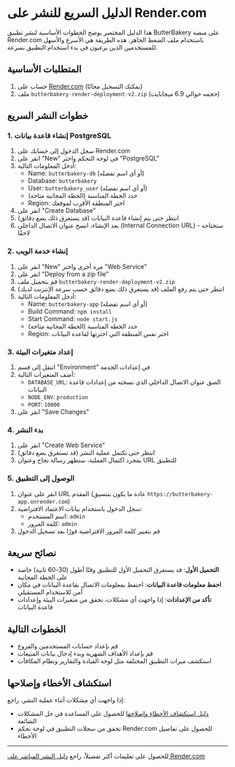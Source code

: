 # الدليل السريع للنشر على Render.com

هذا الدليل المختصر يوضح الخطوات الأساسية لنشر تطبيق ButterBakery على منصة Render.com باستخدام ملف الضغط الجاهز. هذه الطريقة هي الأسرع والأسهل للمستخدمين الذين يرغبون في بدء استخدام التطبيق بسرعة.

## المتطلبات الأساسية

1. حساب على [Render.com](https://render.com) (يمكنك التسجيل مجانًا)
2. ملف `butterbakery-render-deployment-v2.zip` (حجمه حوالي 6.9 ميجابايت)

## خطوات النشر السريع

### 1. إنشاء قاعدة بيانات PostgreSQL

1. سجل الدخول إلى حسابك على Render.com
2. انقر على "New" في لوحة التحكم واختر "PostgreSQL"
3. أدخل المعلومات التالية:
   - Name: `butterbakery-db` (أو أي اسم تفضله)
   - Database: `butterbakery`
   - User: `butterbakery_user` (أو أي اسم تفضله)
   - حدد الخطة المناسبة (الخطة المجانية متاحة)
   - Region: اختر المنطقة الأقرب لموقعك
4. انقر على "Create Database"
5. انتظر حتى يتم إنشاء قاعدة البيانات (قد يستغرق ذلك بضع دقائق)
6. بعد الإنشاء، انسخ عنوان الاتصال الداخلي (Internal Connection URL) - ستحتاجه لاحقًا

### 2. إنشاء خدمة الويب

1. انقر على "New" مرة أخرى واختر "Web Service"
2. انقر على "Deploy from a zip file"
3. قم بتحميل ملف `butterbakery-render-deployment-v2.zip`
4. انتظر حتى يتم رفع الملف (قد يستغرق ذلك بضع دقائق حسب سرعة الإنترنت لديك)
5. أدخل المعلومات التالية:
   - Name: `butterbakery-app` (أو أي اسم تفضله)
   - Build Command: `npm install`
   - Start Command: `node start.js`
   - حدد الخطة المناسبة (الخطة المجانية متاحة)
   - Region: اختر نفس المنطقة التي اخترتها لقاعدة البيانات

### 3. إعداد متغيرات البيئة

1. انتقل إلى قسم "Environment" في إعدادات الخدمة
2. أضف المتغيرات التالية:
   - `DATABASE_URL`: الصق عنوان الاتصال الداخلي الذي نسخته من إعدادات قاعدة البيانات
   - `NODE_ENV`: `production`
   - `PORT`: `10000`
3. انقر على "Save Changes"

### 4. بدء النشر

1. انقر على "Create Web Service"
2. انتظر حتى تكتمل عملية النشر (قد تستغرق بضع دقائق)
3. بمجرد اكتمال العملية، ستظهر رسالة نجاح وعنوان URL للتطبيق

### 5. الوصول إلى التطبيق

1. انقر على عنوان URL المقدم (عادة ما يكون بتنسيق `https://butterbakery-app.onrender.com`)
2. سجل الدخول باستخدام بيانات الاعتماد الافتراضية:
   - اسم المستخدم: `admin`
   - كلمة المرور: `admin`
3. قم بتغيير كلمة المرور الافتراضية فورًا بعد تسجيل الدخول

## نصائح سريعة

- **التحميل الأول**: قد يستغرق التحميل الأول للتطبيق وقتًا أطول (30-60 ثانية) خاصة على الخطة المجانية
- **احفظ معلومات قاعدة البيانات**: احتفظ بمعلومات الاتصال بقاعدة البيانات في مكان آمن للاستخدام المستقبلي
- **تأكد من الإعدادات**: إذا واجهت أي مشكلات، تحقق من متغيرات البيئة وإعدادات قاعدة البيانات

## الخطوات التالية

- قم بإعداد حسابات المستخدمين والفروع
- قم بإعداد الأهداف الشهرية وبدء إدخال بيانات المبيعات
- استكشف ميزات التطبيق المختلفة مثل لوحة القيادة والتقارير ونظام المكافآت

## استكشاف الأخطاء وإصلاحها

إذا واجهت أي مشكلات أثناء عملية النشر، راجع:

- [دليل استكشاف الأخطاء وإصلاحها](./TROUBLESHOOTING.md) للحصول على المساعدة في حل المشكلات الشائعة
- تحقق من سجلات التطبيق في لوحة تحكم Render.com للحصول على تفاصيل الأخطاء

---

للحصول على تعليمات أكثر تفصيلاً، راجع [دليل النشر المباشر على Render.com](./RENDER_DIRECT_DEPLOY.md)